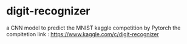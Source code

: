 # digit-recognizer
a CNN model to predict the MNIST kaggle competition by Pytorch
the compitetion link : https://www.kaggle.com/c/digit-recognizer
